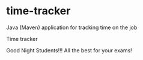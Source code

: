 # time-tracker
Java (Maven) application for tracking time on the job

Time tracker

Good Night Students!!!
All the best for your exams!
